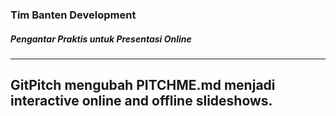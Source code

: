 ### Tim Banten Development

##### Pengantar Praktis untuk Presentasi Online

---

GitPitch mengubah PITCHME.md menjadi
interactive online and offline slideshows.
---

